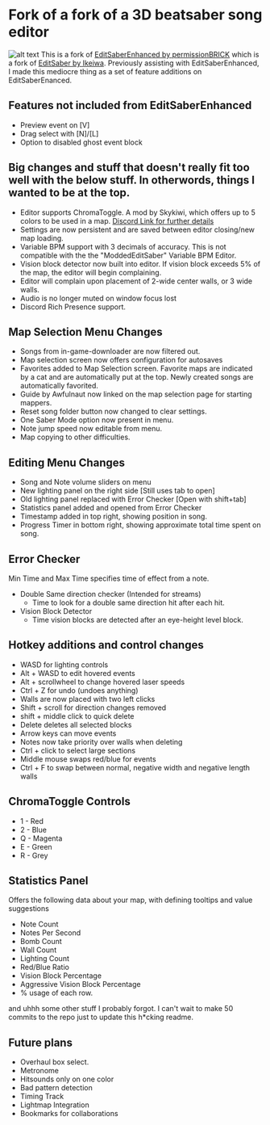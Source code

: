 # Fork of a fork of a 3D beatsaber song editor
![alt text](https://i.imgur.com/zimA0I6.png)
This is a fork of [EditSaberEnhanced by permissionBRICK](https://github.com/permissionBRICK/EditSaberEnhanced) which is a fork of  [EditSaber by Ikeiwa](https://github.com/Ikeiwa/EditSaber). Previously assisting with EditSaberEnhanced, I made this mediocre thing as a set of feature additions on EditSaberEnanced.

## Features not included from EditSaberEnhanced
 * Preview event on \[V]
 * Drag select with \[N]/\[L]
 * Option to disabled ghost event block
 
## Big changes and stuff that doesn't really fit too well with the below stuff. In otherwords, things I wanted to be at the top.
 * Editor supports ChromaToggle. A mod by Skykiwi, which offers up to 5 colors to be used in a map. [Discord Link for further details](https://discord.gg/xwrWzfj)
 * Settings are now persistent and are saved between editor closing/new map loading.
 * Variable BPM support with 3 decimals of accuracy. This is not compatible with the the "ModdedEditSaber" Variable BPM Editor.
 * Vision block detector now built into editor. If vision block exceeds 5% of the map, the editor will begin complaining.
 * Editor will complain upon placement of 2-wide center walls, or 3 wide walls.
 * Audio is no longer muted on window focus lost
 * Discord Rich Presence support.

## Map Selection Menu Changes
 * Songs from in-game-downloader are now filtered out.
 * Map selection screen now offers configuration for autosaves
 * Favorites added to Map Selection screen. Favorite maps are indicated by a cat and are automatically put at the top. Newly created songs are automatically favorited.
 * Guide by Awfulnaut now linked on the map selection page for starting mappers.
 * Reset song folder button now changed to clear settings.
 * One Saber Mode option now present in menu.
 * Note jump speed now editable from menu.
 * Map copying to other difficulties.
 
## Editing Menu Changes
 * Song and Note volume sliders on menu
 * New lighting panel on the right side \[Still uses tab to open]
 * Old lighting panel replaced with Error Checker \[Open with shift+tab]
 * Statistics panel added and opened from Error Checker
 * Timestamp added in top right, showing position in song.
 * Progress Timer in bottom right, showing approximate total time spent on song.
 
## Error Checker
Min Time and Max Time specifies time of effect from a note.
 * Double Same direction checker (Intended for streams)
 	* Time to look for a double same direction hit after each hit.
 * Vision Block Detector
 	* Time vision blocks are detected after an eye-height level block.

 
## Hotkey additions and control changes
 * WASD for lighting controls
 * Alt + WASD to edit hovered events
 * Alt + scrollwheel to change hovered laser speeds
 * Ctrl + Z for undo (undoes anything)
 * Walls are now placed with two left clicks
 * Shift + scroll for direction changes removed
 * shift + middle click to quick delete
 * Delete deletes all selected blocks
 * Arrow keys can move events
 * Notes now take priority over walls when deleting
 * Ctrl + click to select large sections
 * Middle mouse swaps red/blue for events
 * Ctrl + F to swap between normal, negative width and negative length walls

## ChromaToggle Controls
 * 1 - Red
 * 2 - Blue
 * Q - Magenta
 * E - Green
 * R - Grey

## Statistics Panel
 Offers the following data about your map, with defining tooltips and value suggestions
 * Note Count
 * Notes Per Second
 * Bomb Count
 * Wall Count
 * Lighting Count
 * Red/Blue Ratio
 * Vision Block Percentage
 * Aggressive Vision Block Percentage
 * % usage of each row.
 
 and uhhh some other stuff I probably forgot. I can't wait to make 50 commits to the repo just to update this h\*cking readme.

## Future plans
* Overhaul box select.
* Metronome
* Hitsounds only on one color
* Bad pattern detection
* Timing Track
* Lightmap Integration
* Bookmarks for collaborations 
